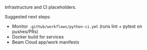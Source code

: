 Infrastructure and CI placeholders.

Suggested next steps:
- Monitor `.github/workflows/python-ci.yml` (runs lint + pytest on pushes/PRs)
- Docker build for services
- Beam Cloud app/work manifests
